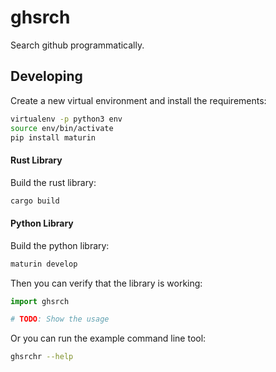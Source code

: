 # ghsrch

Search github programmatically.

## Developing

Create a new virtual environment and install the requirements:

```bash
virtualenv -p python3 env
source env/bin/activate
pip install maturin
```

#### Rust Library

Build the rust library:

```bash
cargo build
```

#### Python Library

Build the python library:

```bash
maturin develop
```

Then you can verify that the library is working:

```python
import ghsrch

# TODO: Show the usage
```

Or you can run the example command line tool:

```bash
ghsrchr --help
```

